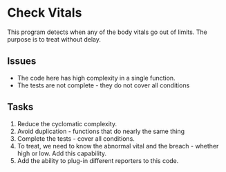 # Check Vitals

This program detects when any of the body vitals go out of limits.
The purpose is to treat without delay.

## Issues

- The code here has high complexity in a single function.
- The tests are not complete - they do not cover all conditions

## Tasks

1. Reduce the cyclomatic complexity.
1. Avoid duplication - functions that do nearly the same thing
1. Complete the tests - cover all conditions.
1. To treat, we need to know the abnormal vital and the breach -
whether high or low. Add this capability.
1. Add the ability to plug-in different reporters to this code.
